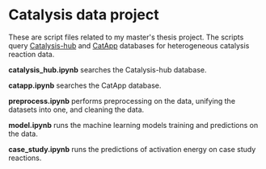 # Catalysis data project

These are script files related to my master's thesis project. The scripts query
[Catalysis-hub](http://catalysis-hub.org) and
[CatApp](https://cmr.fysik.dtu.dk/catapp/catapp.html#catapp1) databases for
heterogeneous catalysis reaction data.

**catalysis\_hub.ipynb** searches the Catalysis-hub database.

**catapp.ipynb** searches the CatApp database.

**preprocess.ipynb** performs preprocessing on the data, unifying the datasets
into one, and cleaning the data.

**model.ipynb** runs the machine learning models training and predictions on the data.

**case\_study.ipynb** runs the predictions of activation energy on case study reactions.
